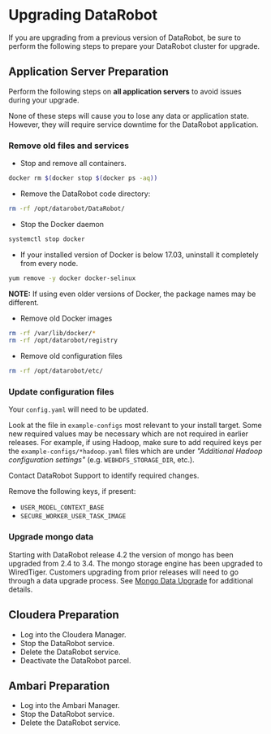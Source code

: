 # Upgrading DataRobot

If you are upgrading from a previous version of DataRobot, be sure to perform
the following steps to prepare your DataRobot cluster for upgrade.

## Application Server Preparation

Perform the following steps on **all application servers** to avoid issues
during your upgrade.

None of these steps will cause you to lose any data or application state.
However, they will require service downtime for the DataRobot application.

### Remove old files and services

* Stop and remove all containers.

```bash
docker rm $(docker stop $(docker ps -aq))
```

* Remove the DataRobot code directory:

```bash
rm -rf /opt/datarobot/DataRobot/
```

* Stop the Docker daemon

```bash
systemctl stop docker
```

* If your installed version of Docker is below 17.03, uninstall it completely
from every node.

```bash
yum remove -y docker docker-selinux
```

**NOTE:** If using even older versions of Docker, the package names may be
different.

* Remove old Docker images

```bash
rm -rf /var/lib/docker/*
rm -rf /opt/datarobot/registry
```
* Remove old configuration files

```bash
rm -rf /opt/datarobot/etc/
```

### Update configuration files

Your `config.yaml` will need to be updated.

Look at the file in `example-configs` most relevant to your install target.
Some new required values may be necessary which are not required in earlier releases.
For example, if using Hadoop, make sure to add required keys per the
`example-configs/*hadoop.yaml` files which are under
_"Additional Hadoop configuration settings"_ (e.g. `WEBHDFS_STORAGE_DIR`, etc.).

Contact DataRobot Support to identify required changes.

Remove the following keys, if present:

* `USER_MODEL_CONTEXT_BASE`
* `SECURE_WORKER_USER_TASK_IMAGE`

### Upgrade mongo data

Starting with DataRobot release 4.2 the version of mongo has been upgraded from 2.4 to 3.4. 
The mongo storage engine has been upgraded to WiredTiger. 
Customers upgrading from prior releases will need to go through a data upgrade process.
See [Mongo Data Upgrade](special-topics/mongo-data-upgrade.md) for additional details.

## Cloudera Preparation

* Log into the Cloudera Manager.
* Stop the DataRobot service.
* Delete the DataRobot service.
* Deactivate the DataRobot parcel.

## Ambari Preparation

* Log into the Ambari Manager.
* Stop the DataRobot service.
* Delete the DataRobot service.
